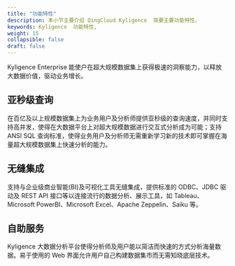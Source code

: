 ```yaml
---
title: "功能特性"
description: 本小节主要介绍 QingCloud Kyligence  简要主要功能特性。 
keywords: Kyligence  功能特性, 
weight: 15
collapsible: false
draft: false
---
```



Kyligence Enterprise 能使户在超大规模数据集上获得极速的洞察能力，以释放大数据价值，驱动业务增长。

## 亚秒级查询

在百亿及以上规模数据集上为业务用户及分析师提供亚秒级的查询速度，并同时支持高并发，使得在大数据平台上对超大规模数据进行交互式分析成为可能；支持 ANSI SQL 查询标准，使得业务用户及分析师无需重新学习新的技术即可掌握在海量超大规模数据集上快速分析的能力。

## 无缝集成

支持与企业级商业智能(BI)及可视化工具无缝集成，提供标准的 ODBC、JDBC 驱动及 REST API 接口等以连接流行的数据分析、展示工具，如 Tableau、Microsoft PowerBI、Microsoft Excel、Apache Zeppelin、Saiku 等。

## 自助服务

Kyligence 大数据分析平台使得分析师及用户能以简洁而快速的方式分析海量数据。易于使用的 Web 界面允许用户自己构建数据集市而无需知晓底层技术。
